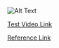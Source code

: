 ![Alt Text](https://github.com/mohammadmansoor/Face-detection-using-Haar-Cascades/blob/master/result.gif)

[Test Video Link](https://www.pexels.com/video/three-people-taking-photo-1149509/)

[Reference Link](https://docs.opencv.org/3.3.0/d7/d8b/tutorial_py_face_detection.html)


